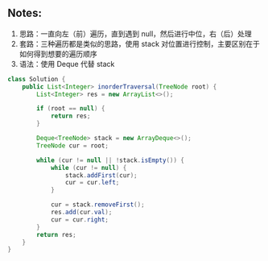 ## Notes:

1. 思路：一直向左（前）遍历，直到遇到 null，然后进行中位，右（后）处理
2. 套路：三种遍历都是类似的思路，使用 stack 对位置进行控制，主要区别在于如何得到想要的遍历顺序
3. 语法：使用 Deque 代替 stack

```java
class Solution {
    public List<Integer> inorderTraversal(TreeNode root) {
        List<Integer> res = new ArrayList<>();

        if (root == null) {
            return res;
        }

        Deque<TreeNode> stack = new ArrayDeque<>();
        TreeNode cur = root;

        while (cur != null || !stack.isEmpty()) {
            while (cur != null) {
                stack.addFirst(cur);
                cur = cur.left;
            }

            cur = stack.removeFirst();
            res.add(cur.val);
            cur = cur.right;
        }
        return res;
    }
}
```
